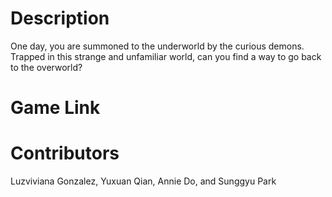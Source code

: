 # Description
One day, you are summoned to the underworld by the curious demons. Trapped in this strange and unfamiliar world, can you find a way to go back to the overworld?

# Game Link

# Contributors
Luzviviana Gonzalez, Yuxuan Qian, Annie Do, and Sunggyu Park
